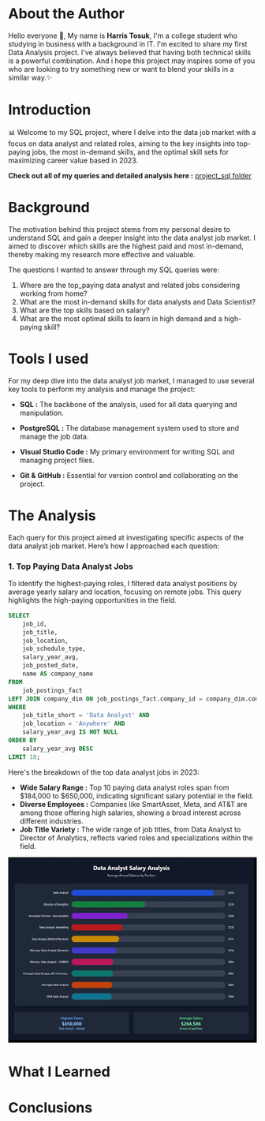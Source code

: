 # About the Author
Hello everyone 👋, My name is **Harris Tosuk**, I'm a college student who studying in business with a background in IT. I'm excited to share my first Data Analysis project. I've always believed that having both technical skills is a powerful combination. And i hope this project may inspires some of you who are looking to try something new or want to blend your skills in a similar way.✨

# Introduction
📊 Welcome to my SQL project, where I delve into the data job market with a focus on data analyst and related roles, aiming to the key insights into top-paying jobs, the most in-demand skills, and the optimal skill sets for maximizing career value based in 2023.

**Check out all of my queries and detailed analysis here :** [project_sql folder](/project_sql)
# Background
The motivation behind this project stems from my personal desire to understand SQL and gain a deeper insight into the data analyst job market. I aimed to discover which skills are the highest paid and most in-demand, thereby making my research more effective and valuable.

The questions I wanted to answer through my SQL queries were:
1. Where are the top_paying data analyst and related jobs considering working from home? 
2. What are the most in-demand skills for data analysts and Data Scientist?
3. What are the top skills based on salary?
4. What are the most optimal skills to learn in high demand and a high-paying skill?

# Tools I used
For my deep dive into the data analyst job market, I managed to use several key tools to perform my analysis and manage the project:

- **SQL :** The backbone of the analysis, used for all data querying and manipulation.

- **PostgreSQL :** The database management system used to store and manage the job data.

- **Visual Studio Code :** My primary environment for writing SQL and managing project files.

- **Git & GitHub :** Essential for version control and collaborating on the project.

# The Analysis
Each query for this project aimed at investigating specific aspects of the data analyst job market. Here’s how I approached each question:
### 1. Top Paying Data Analyst Jobs
To identify the highest-paying roles, I filtered data analyst positions by average yearly salary and location, focusing on remote jobs. This query highlights the high-paying opportunities in the field.
```sql 
SELECT	
	job_id,
	job_title,
	job_location,
	job_schedule_type,
	salary_year_avg,
	job_posted_date,
    name AS company_name
FROM
    job_postings_fact
LEFT JOIN company_dim ON job_postings_fact.company_id = company_dim.company_id
WHERE
    job_title_short = 'Data Analyst' AND 
    job_location = 'Anywhere' AND 
    salary_year_avg IS NOT NULL
ORDER BY
    salary_year_avg DESC
LIMIT 10;
```
Here's the breakdown of the top data analyst jobs in 2023:
- **Wide Salary Range :** Top 10 paying data analyst roles span from $184,000 to $650,000, indicating significant salary potential in the field.
- **Diverse Employees :** Companies like SmartAsset, Meta, and AT&T are among those offering high salaries, showing a broad interest across different industries.
- **Job Title Variety :**  The wide range of job titles, from Data Analyst to Director of Analytics, reflects varied roles and specializations within the field.

![Top Paying Roles](assets/1_top_paying_jobs.jpg)

# What I Learned
# Conclusions
